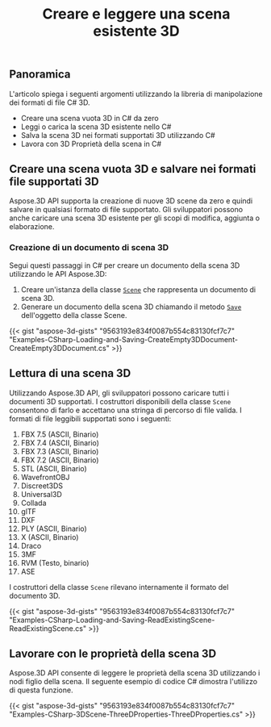 ﻿---
title: Creare e leggere una scena esistente 3D
type: docs
weight: 10
url: /it/net/create-and-read-an-existing-3d-scene/
description: Aspose.3D API supporta la creazione di nuove 3D scene da zero e quindi salvare in qualsiasi formato di file supportato. Gli sviluppatori possono anche caricare una scena 3D esistente per gli scopi di modifica, aggiunta o elaborazione.
---
## **Panoramica**
L'articolo spiega i seguenti argomenti utilizzando la libreria di manipolazione dei formati di file C# 3D.
- Creare una scena vuota 3D in C# da zero
- Leggi o carica la scena 3D esistente nello C#
- Salva la scena 3D nei formati supportati 3D utilizzando C#
- Lavora con 3D Proprietà della scena in C#

## **Creare una scena vuota 3D e salvare nei formati file supportati 3D**
Aspose.3D API supporta la creazione di nuove 3D scene da zero e quindi salvare in qualsiasi formato di file supportato. Gli sviluppatori possono anche caricare una scena 3D esistente per gli scopi di modifica, aggiunta o elaborazione.

### **Creazione di un documento di scena 3D**
Segui questi passaggi in C# per creare un documento della scena 3D utilizzando le API Aspose.3D:

1. Creare un'istanza della classe [`Scene`](https://reference.aspose.com/3d/net/aspose.threed/scene) che rappresenta un documento di scena 3D.
1. Generare un documento della scena 3D chiamando il metodo [`Save`](https://reference.aspose.com/3d/net/aspose.threed/scene/methods/save) dell'oggetto della classe Scene.

{{< gist "aspose-3d-gists" "9563193e834f0087b554c83130fcf7c7" "Examples-CSharp-Loading-and-Saving-CreateEmpty3DDocument-CreateEmpty3DDocument.cs" >}}

## **Lettura di una scena 3D**
Utilizzando Aspose.3D API, gli sviluppatori possono caricare tutti i documenti 3D supportati. I costruttori disponibili della classe `Scene` consentono di farlo e accettano una stringa di percorso di file valida. I formati di file leggibili supportati sono i seguenti:

1. FBX 7.5 (ASCII, Binario)
1. FBX 7.4 (ASCII, Binario)
1. FBX 7.3 (ASCII, Binario)
1. FBX 7.2 (ASCII, Binario)
1. STL (ASCII, Binario)
1. WavefrontOBJ
1. Discreet3DS
1. Universal3D
1. Collada
1. glTF
1. DXF
1. PLY (ASCII, Binario)
1. X (ASCII, Binario)
1. Draco
1. 3MF
1. RVM (Testo, binario)
1. ASE

I costruttori della classe `Scene` rilevano internamente il formato del documento 3D.

{{< gist "aspose-3d-gists" "9563193e834f0087b554c83130fcf7c7" "Examples-CSharp-Loading-and-Saving-ReadExistingScene-ReadExistingScene.cs" >}}

## **Lavorare con le proprietà della scena 3D**
Aspose.3D API consente di leggere le proprietà della scena 3D utilizzando i nodi figlio della scena. Il seguente esempio di codice C# dimostra l'utilizzo di questa funzione.

{{< gist "aspose-3d-gists" "9563193e834f0087b554c83130fcf7c7" "Examples-CSharp-3DScene-ThreeDProperties-ThreeDProperties.cs" >}}
